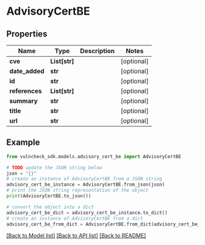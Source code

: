 # AdvisoryCertBE


## Properties

Name | Type | Description | Notes
------------ | ------------- | ------------- | -------------
**cve** | **List[str]** |  | [optional] 
**date_added** | **str** |  | [optional] 
**id** | **str** |  | [optional] 
**references** | **List[str]** |  | [optional] 
**summary** | **str** |  | [optional] 
**title** | **str** |  | [optional] 
**url** | **str** |  | [optional] 

## Example

```python
from vulncheck_sdk.models.advisory_cert_be import AdvisoryCertBE

# TODO update the JSON string below
json = "{}"
# create an instance of AdvisoryCertBE from a JSON string
advisory_cert_be_instance = AdvisoryCertBE.from_json(json)
# print the JSON string representation of the object
print(AdvisoryCertBE.to_json())

# convert the object into a dict
advisory_cert_be_dict = advisory_cert_be_instance.to_dict()
# create an instance of AdvisoryCertBE from a dict
advisory_cert_be_from_dict = AdvisoryCertBE.from_dict(advisory_cert_be_dict)
```
[[Back to Model list]](../README.md#documentation-for-models) [[Back to API list]](../README.md#documentation-for-api-endpoints) [[Back to README]](../README.md)


